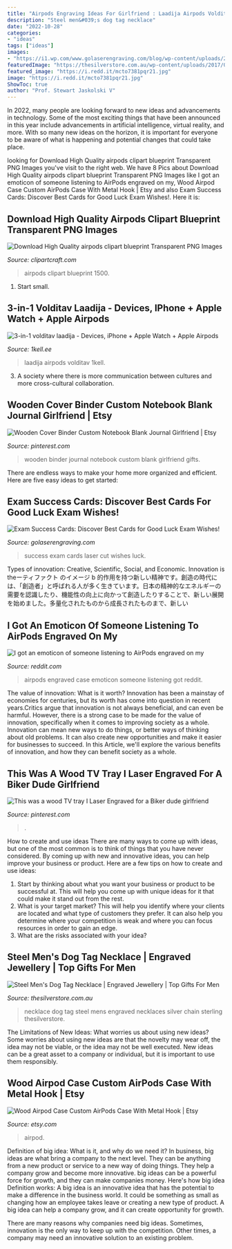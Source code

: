 ```yaml
---
title: "Airpods Engraving Ideas For Girlfriend : Laadija Airpods Volditav 1kell"
description: "Steel men&#039;s dog tag necklace"
date: "2022-10-28"
categories:
- "ideas"
tags: ["ideas"]
images:
- "https://i1.wp.com/www.golaserengraving.com/blog/wp-content/uploads/2016/09/laser-cut-exam-success-cards.jpg?resize=200%2C300&amp;ssl=1"
featuredImage: "https://thesilverstore.com.au/wp-content/uploads/2017/06/mens-steel-dog-tag-necklace-engrave-600x600.jpg"
featured_image: "https://i.redd.it/mcto7381pqr21.jpg"
image: "https://i.redd.it/mcto7381pqr21.jpg"
ShowToc: true
author: "Prof. Stewart Jaskolski V"
---
```



In 2022, many people are looking forward to new ideas and advancements in technology. Some of the most exciting things that have been announced in this year include advancements in artificial intelligence, virtual reality, and more. With so many new ideas on the horizon, it is important for everyone to be aware of what is happening and potential changes that could take place.

	

		
looking for Download High Quality airpods clipart blueprint Transparent PNG Images you've visit to the right web. We have 8 Pics about Download High Quality airpods clipart blueprint Transparent PNG Images like I got an emoticon of someone listening to AirPods engraved on my, Wood Airpod Case Custom AirPods Case With Metal Hook | Etsy and also Exam Success Cards: Discover Best Cards for Good Luck Exam Wishes!. Here it is:
		
    
## Download High Quality Airpods Clipart Blueprint Transparent PNG Images

<img loading=lazy src="https://clipartcraft.com/images/airpods-clipart-blueprint-7.png" onerror="this.onerror=null;this.src='https://tse1.mm.bing.net/th?id=OIP.Qay1qUuKPyJLYg5cK8noEgHaHa&amp;pid=15.1';" alt="Download High Quality airpods clipart blueprint Transparent PNG Images">

_Source: clipartcraft.com_

>airpods clipart blueprint 1500. 

	

1. Start small.

    
## 3-in-1 Volditav Laadija - Devices, IPhone + Apple Watch + Apple Airpods

<img loading=lazy src="https://1kell.ee/wp-content/uploads/2020/11/102102453A_500x500_5.jpg" onerror="this.onerror=null;this.src='https://tse4.mm.bing.net/th?id=OIP.VLq3kGsUUOTCcVpD6MITGQHaHa&amp;pid=15.1';" alt="3-in-1 volditav laadija - Devices, iPhone + Apple Watch + Apple Airpods">

_Source: 1kell.ee_

>laadija airpods volditav 1kell. 

	

3. A society where there is more communication between cultures and more cross-cultural collaboration. 

    
## Wooden Cover Binder Custom Notebook Blank Journal Girlfriend | Etsy

<img loading=lazy src="https://i.pinimg.com/originals/8d/01/01/8d0101b03385928b9222077e5f2c1701.jpg" onerror="this.onerror=null;this.src='https://tse1.mm.bing.net/th?id=OIP.84j5yQe-0JNrj7GknYyC0AHaJx&amp;pid=15.1';" alt="Wooden Cover Binder Custom Notebook Blank Journal Girlfriend | Etsy">

_Source: pinterest.com_

>wooden binder journal notebook custom blank girlfriend gifts. 

	

There are endless ways to make your home more organized and efficient. Here are five easy ideas to get started:

    
## Exam Success Cards: Discover Best Cards For Good Luck Exam Wishes!

<img loading=lazy src="https://i1.wp.com/www.golaserengraving.com/blog/wp-content/uploads/2016/09/laser-cut-exam-success-cards.jpg?resize=200%2C300&amp;ssl=1" onerror="this.onerror=null;this.src='https://tse4.mm.bing.net/th?id=OIP.rNlDG4A_Be-2hEKWuoHUwAAAAA&amp;pid=15.1';" alt="Exam Success Cards: Discover Best Cards for Good Luck Exam Wishes!">

_Source: golaserengraving.com_

>success exam cards laser cut wishes luck. 

	

Types of innovation: Creative, Scientific, Social, and Economic.
Innovation is theーティファクト のイメージ b 的作用を持つ新しい精神です。創造の時代には、「創造者」と呼ばれる人が多く生きています。日本の精神的なエネルギーの需要を認識したり、機能性の向上に向かって創造したりすることで、新しい展開を始めました。多量化されたものから成長されたものまで、新しい

    
## I Got An Emoticon Of Someone Listening To AirPods Engraved On My

<img loading=lazy src="https://i.redd.it/mcto7381pqr21.jpg" onerror="this.onerror=null;this.src='https://tse4.mm.bing.net/th?id=OIP.wJtct1r68QkH2AJOKEDwzwHaHa&amp;pid=15.1';" alt="I got an emoticon of someone listening to AirPods engraved on my">

_Source: reddit.com_

>airpods engraved case emoticon someone listening got reddit. 

	

The value of innovation: What is it worth?
Innovation has been a mainstay of economies for centuries, but its worth has come into question in recent years.Critics argue that innovation is not always beneficial, and can even be harmful. However, there is a strong case to be made for the value of innovation, specifically when it comes to improving society as a whole. Innovation can mean new ways to do things, or better ways of thinking about old problems. It can also create new opportunities and make it easier for businesses to succeed. In this Article, we'll explore the various benefits of innovation, and how they can benefit society as a whole.

    
## This Was A Wood TV Tray I Laser Engraved For A Biker Dude Girlfriend

<img loading=lazy src="https://s-media-cache-ak0.pinimg.com/736x/b0/90/88/b0908818fce39b7ae78c1f73bc783626.jpg" onerror="this.onerror=null;this.src='https://tse3.mm.bing.net/th?id=OIP.n9K_IlrkkDqP7jAVATaJ5AHaFj&amp;pid=15.1';" alt="This was a wood TV tray I Laser Engraved for a Biker dude girlfriend">

_Source: pinterest.com_

>. 

	

How to create and use ideas
There are many ways to come up with ideas, but one of the most common is to think of things that you have never considered. By coming up with new and innovative ideas, you can help improve your business or product. Here are a few tips on how to create and use ideas: 
1. Start by thinking about what you want your business or product to be successful at. This will help you come up with unique ideas for it that could make it stand out from the rest. 
2. What is your target market? This will help you identify where your clients are located and what type of customers they prefer. It can also help you determine where your competition is weak and where you can focus resources in order to gain an edge. 
3. What are the risks associated with your idea?

    
## Steel Men&#039;s Dog Tag Necklace | Engraved Jewellery | Top Gifts For Men

<img loading=lazy src="https://thesilverstore.com.au/wp-content/uploads/2017/06/mens-steel-dog-tag-necklace-engrave-600x600.jpg" onerror="this.onerror=null;this.src='https://tse3.mm.bing.net/th?id=OIP.qcDESQzeBJm0QZiMYAydCAHaHa&amp;pid=15.1';" alt="Steel Men&#039;s Dog Tag Necklace | Engraved Jewellery | Top Gifts For Men">

_Source: thesilverstore.com.au_

>necklace dog tag steel mens engraved necklaces silver chain sterling thesilverstore. 

	

The Limitations of New Ideas: What worries us about using new ideas?
Some worries about using new ideas are that the novelty may wear off, the idea may not be viable, or the idea may not be well executed. New ideas can be a great asset to a company or individual, but it is important to use them responsibly.

    
## Wood Airpod Case Custom AirPods Case With Metal Hook | Etsy

<img loading=lazy src="https://i.etsystatic.com/18396026/r/il/5a3aae/1861963640/il_794xN.1861963640_nork.jpg" onerror="this.onerror=null;this.src='https://tse1.mm.bing.net/th?id=OIP.tEXbcz_2HNTRujiyc4GT-QHaE8&amp;pid=15.1';" alt="Wood Airpod Case Custom AirPods Case With Metal Hook | Etsy">

_Source: etsy.com_

>airpod. 

	

Definition of big idea: What is it, and why do we need it?
In business, big ideas are what bring a company to the next level. They can be anything from a new product or service to a new way of doing things. They help a company grow and become more innovative. big ideas can be a powerful force for growth, and they can make companies money.
Here's how big idea Definition works: 
A big idea is an innovative idea that has the potential to make a difference in the business world. It could be something as small as changing how an employee takes leave or creating a new type of product. A big idea can help a company grow, and it can create opportunity for growth. 

There are many reasons why companies need big ideas. Sometimes, innovation is the only way to keep up with the competition. Other times, a company may need an innovative solution to an existing problem.

